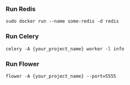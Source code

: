 ### Run Redis

~~~linux
sudo docker run --name some-redis -d redis
~~~

### Run Celery

~~~
celery -A {your_project_name} worker -l info
~~~

### Run Flower

~~~
flower -A {your_project_name} --port=5555
~~~

